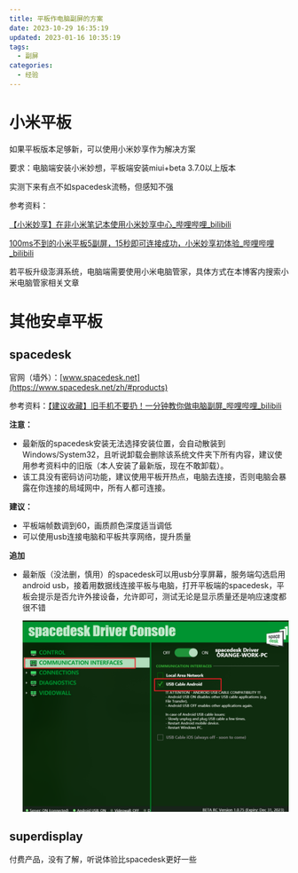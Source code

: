 ```yaml
---
title: 平板作电脑副屏的方案
date: 2023-10-29 16:35:19
updated: 2023-01-16 10:35:19
tags:
  - 副屏
categories:
  - 经验
---
```


# 小米平板

如果平板版本足够新，可以使用小米妙享作为解决方案

要求：电脑端安装小米妙想，平板端安装miui+beta 3.7.0以上版本

实测下来有点不如spacedesk流畅，但感知不强

参考资料：

[【小米妙享】在非小米笔记本使用小米妙享中心_哔哩哔哩_bilibili](https://www.bilibili.com/video/BV1eo4y1L7Pd/?spm_id_from=333.337.search-card.all.click)

[100ms不到的小米平板5副屏，15秒即可连接成功，小米妙享初体验_哔哩哔哩_bilibili](https://www.bilibili.com/video/BV1tB4y1z7YT/?spm_id_from=333.337.search-card.all.click&vd_source=7103983ce7cdb97d8715a21074de9a20)

若平板升级澎湃系统，电脑端需要使用小米电脑管家，具体方式在本博客内搜索小米电脑管家相关文章

# 其他安卓平板

## spacedesk

官网（墙外）：[www.spacedesk.net](https://www.spacedesk.net/zh/#products)

参考资料：[【建议收藏】旧手机不要扔！一分钟教你做电脑副屏_哔哩哔哩_bilibili](https://www.bilibili.com/video/BV1xm4y1S7Nc/?spm_id_from=333.337.search-card.all.click&vd_source=7103983ce7cdb97d8715a21074de9a20)

**注意：**

- 最新版的spacedesk安装无法选择安装位置，会自动散装到Windows/System32，且听说卸载会删除该系统文件夹下所有内容，建议使用参考资料中的旧版（本人安装了最新版，现在不敢卸载）。
- 该工具没有密码访问功能，建议使用平板开热点，电脑去连接，否则电脑会暴露在你连接的局域网中，所有人都可连接。

**建议：**

- 平板端帧数调到60，画质颜色深度适当调低
- 可以使用usb连接电脑和平板共享网络，提升质量

**追加**

- 最新版（没法删，慎用）的spacedesk可以用usb分享屏幕，服务端勾选启用android usb，接着用数据线连接平板与电脑，打开平板端的spacedesk，平板会提示是否允许外接设备，允许即可，测试无论是显示质量还是响应速度都很不错

    ![image-20231104113105077](平板作电脑副屏的方案/image-20231104113105077.png)

## superdisplay

付费产品，没有了解，听说体验比spacedesk更好一些